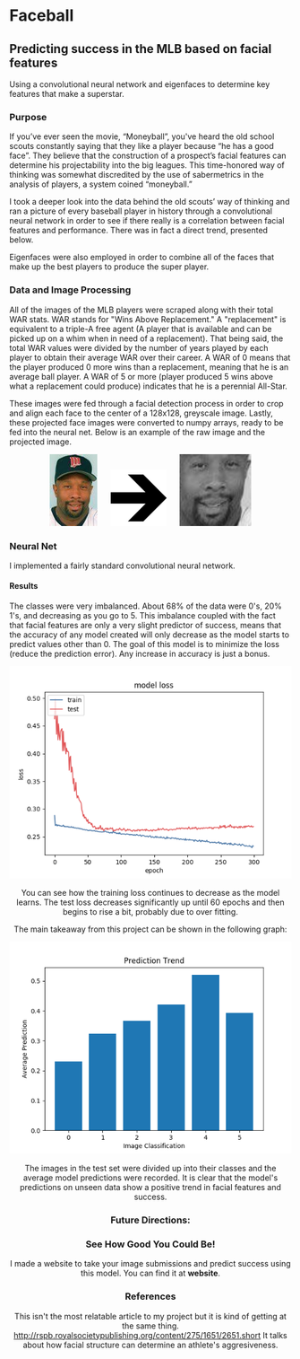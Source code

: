 # Faceball
## Predicting success in the MLB based on facial features

Using a convolutional neural network and eigenfaces to determine key features that make a superstar.

### Purpose
If you’ve ever seen the movie, “Moneyball”, you've heard the old school scouts constantly saying that they like a player because “he has a good face”. They believe that the construction of a prospect’s facial features can determine his projectability into the big leagues. This time-honored way of thinking was somewhat discredited by the use of sabermetrics in the analysis of players, a system coined “moneyball.”

I took a deeper look into the data behind the old scouts’ way of thinking and ran a picture of every baseball player in history through a convolutional neural network in order to see if there really is a correlation between facial features and performance. There was in fact a direct trend, presented below.

Eigenfaces were also employed in order to combine all of the faces that make up the best players to produce the super player.

### Data and Image Processing
All of the images of the MLB players were scraped along with their total WAR stats. WAR stands for "Wins Above Replacement." A "replacement" is equivalent to a triple-A free agent (A player that is available and can be picked up on a whim when in need of a replacement). That being said, the total WAR values were divided by the number of years played by each player to obtain their average WAR over their career. A WAR of 0 means that the player produced 0 more wins than a replacement, meaning that he is an average ball player. A WAR of 5 or more (player produced 5 wins above what a replacement could produce) indicates that he is a perennial All-Star.

These images were fed through a facial detection process in order to crop and align each face to the center of a 128x128, greyscale image. Lastly, these projected face images were converted to numpy arrays, ready to be fed into the neural net. Below is an example of the raw image and the projected image.

<center>
<img src="misc_images/0a3e68ee7b3567f0b3ece8a927f63b7a4de1740c.jpg" alt="Raw Image"/>
<img src="misc_images/arrow.png" alt="Arrow Image" style="width: 100px; height: 100px; margin-left: 20px; margin-right: 20px;"/>
<img src="misc_images/projected_0a3e68ee7b3567f0b3ece8a927f63b7a4de1740c0.jpg" alt="Projected Image"/>
</center>

### Neural Net
I implemented a fairly standard convolutional neural network. 

#### Results

The classes were very imbalanced. About 68% of the data were 0's, 20% 1's, and decreasing as you go to 5. This imbalance coupled with the fact that facial features are only a very slight predictor of success, means that the accuracy of any model created will only decrease as the model starts to predict values other than 0. The goal of this model is to minimize the loss (reduce the prediction error). Any increase in accuracy is just a bonus.

<center>
    <img src="misc_images/loss_300_binary_sigmoid_adam_0.35.png" alt="Loss Graph")
</center>
    
You can see how the training loss continues to decrease as the model learns. The test loss decreases significantly up until 60 epochs and then begins to rise a bit, probably due to over fitting.

The main takeaway from this project can be shown in the following graph:

<center>
<img src="misc_images/sigmoid_binary_300_prediction_trend.png" alt="Prediction Trend Graph")
</center>

The images in the test set were divided up into their classes and the average model predictions were recorded. It is clear that the model's predictions on unseen data show a positive trend in facial features and success.

### Future Directions:



### See How Good You Could Be!
I made a website to take your image submissions and predict success using this model. You can find it at **website**.






### References
This isn't the most relatable article to my project but it is kind of getting at the same thing.
http://rspb.royalsocietypublishing.org/content/275/1651/2651.short
It talks about how facial structure can determine an athlete's aggresiveness.
